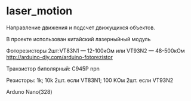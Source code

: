 # laser_motion
Направление движения и подсчет движущихся объектов.

В проекте использован китайский лазерныйный модуль

Фоторезисторы 2шт:VT83N1 — 12-100кОм или VT93N2 — 48-500кОм
http://arduino-diy.com/arduino-fotorezistor

Транзистор  биполярный: C945P npn

Резисторы: 1k;    10k 2шт. если VT83N1;    100 KОм 2шт. если VT93N2

Arduno Nano(328)


